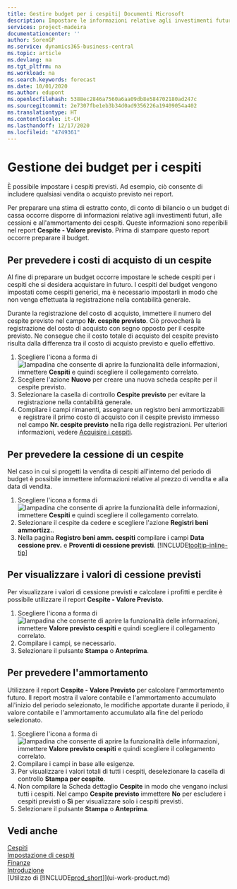 ```yaml
---
title: Gestire budget per i cespiti| Documenti Microsoft
description: Impostare le informazioni relative agli investimenti futuri, alle cessioni e all'ammortamento dei cespiti per preparare i budget e le previsioni.
services: project-madeira
documentationcenter: ''
author: SorenGP
ms.service: dynamics365-business-central
ms.topic: article
ms.devlang: na
ms.tgt_pltfrm: na
ms.workload: na
ms.search.keywords: forecast
ms.date: 10/01/2020
ms.author: edupont
ms.openlocfilehash: 5388ec2846a7560a6aa09db8e584702180ad247c
ms.sourcegitcommit: 2e7307fbe1eb3b34d0ad9356226a19409054a402
ms.translationtype: HT
ms.contentlocale: it-CH
ms.lasthandoff: 12/17/2020
ms.locfileid: "4749361"
---
```

# <a name="manage-budgets-for-fixed-assets"></a>Gestione dei budget per i cespiti
È possibile impostare i cespiti previsti. Ad esempio, ciò consente di includere qualsiasi vendita o acquisto previsto nei report.  

Per preparare una stima di estratto conto, di conto di bilancio o un budget di cassa occorre disporre di informazioni relative agli investimenti futuri, alle cessioni e all'ammortamento dei cespiti. Queste informazioni sono reperibili nel report **Cespite - Valore previsto**. Prima di stampare questo report occorre preparare il budget.  

## <a name="to-budget-the-acquisition-cost-of-a-fixed-asset"></a>Per prevedere i costi di acquisto di un cespite
Al fine di preparare un budget occorre impostare le schede cespiti per i cespiti che si desidera acquistare in futuro. I cespiti del budget vengono impostati come cespiti generici, ma è necessario impostarli in modo che non venga effettuata la registrazione nella contabilità generale.

Durante la registrazione del costo di acquisto, immettere il numero del cespite previsto nel campo **Nr. cespite previsto**. Ciò provocherà la registrazione del costo di acquisto con segno opposto per il cespite previsto. Ne consegue che il costo totale di acquisto del cespite previsto risulta dalla differenza tra il costo di acquisto previsto e quello effettivo.

1. Scegliere l'icona a forma di ![lampadina che consente di aprire la funzionalità delle informazioni](media/ui-search/search_small.png "Informazioni sull'operazione che si desidera eseguire"), immettere **Cespiti** e quindi scegliere il collegamento correlato.
2. Scegliere l'azione **Nuovo** per creare una nuova scheda cespite per il cespite previsto.
3. Selezionare la casella di controllo **Cespite previsto** per evitare la registrazione nella contabilità generale.
4. Compilare i campi rimanenti, assegnare un registro beni ammortizzabili e registrare il primo costo di acquisto con il cespite previsto immesso nel campo **Nr. cespite previsto** nella riga delle registrazioni. Per ulteriori informazioni, vedere [Acquisire i cespiti](fa-how-acquire.md).

## <a name="to-budget-the-disposal-of-a-fixed-asset"></a>Per prevedere la cessione di un cespite
Nel caso in cui si progetti la vendita di cespiti all'interno del periodo di budget è possibile immettere informazioni relative al prezzo di vendita e alla data di vendita.

1. Scegliere l'icona a forma di ![lampadina che consente di aprire la funzionalità delle informazioni](media/ui-search/search_small.png "Informazioni sull'operazione che si desidera eseguire"), immettere **Cespiti** e quindi scegliere il collegamento correlato.
2. Selezionare il cespite da cedere e scegliere l'azione **Registri beni ammortizz.**.
3. Nella pagina **Registro beni amm. cespiti** compilare i campi **Data cessione prev.** e **Proventi di cessione previsti**. [!INCLUDE[tooltip-inline-tip](includes/tooltip-inline-tip_md.md)]

## <a name="to-view-projected-disposal-values"></a>Per visualizzare i valori di cessione previsti
Per visualizzare i valori di cessione previsti e calcolare i profitti e perdite è possibile utilizzare il report **Cespite - Valore Previsto**.

1. Scegliere l'icona a forma di ![lampadina che consente di aprire la funzionalità delle informazioni](media/ui-search/search_small.png "Informazioni sull'operazione che si desidera eseguire"), immettere **Valore previsto cespiti** e quindi scegliere il collegamento correlato.
2. Compilare i campi, se necessario.
3. Selezionare il pulsante **Stampa** o **Anteprima**.

## <a name="to-budget-depreciation"></a>Per prevedere l'ammortamento
Utilizzare il report **Cespite - Valore Previsto** per calcolare l'ammortamento futuro. Il report mostra il valore contabile e l'ammortamento accumulato all'inizio del periodo selezionato, le modifiche apportate durante il periodo, il valore contabile e l'ammortamento accumulato alla fine del periodo selezionato.

1. Scegliere l'icona a forma di ![lampadina che consente di aprire la funzionalità delle informazioni](media/ui-search/search_small.png "Informazioni sull'operazione che si desidera eseguire"), immettere **Valore previsto cespiti** e quindi scegliere il collegamento correlato.
2. Compilare i campi in base alle esigenze.
3. Per visualizzare i valori totali di tutti i cespiti, deselezionare la casella di controllo **Stampa per cespite**.
4. Non compilare la Scheda dettaglio **Cespite** in modo che vengano inclusi tutti i cespiti. Nel campo **Cespite previsto** immettere **No** per escludere i cespiti previsti o **Sì** per visualizzare solo i cespiti previsti.
5. Selezionare il pulsante **Stampa** o **Anteprima**.

## <a name="see-also"></a>Vedi anche
[Cespiti](fa-manage.md)  
[Impostazione di cespiti](fa-setup.md)  
[Finanze](finance.md)  
[Introduzione](product-get-started.md)  
[Utilizzo di [!INCLUDE[prod_short](includes/prod_short.md)]](ui-work-product.md)
